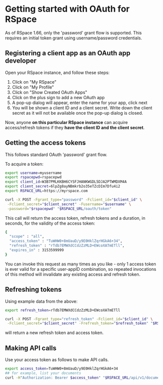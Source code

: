 # Getting started with OAuth for RSpace

As of RSpace 1.66, only the 'password' grant flow is supported. This requires an initial token grant using username/password credentials.

## Registering a client app as an OAuth app developer

Open your RSpace instance, and follow these steps:

1. Click on "My RSpace"
2. Click on "My Profile"
3. Click on "Show Created OAuth Apps"
4. Click on the plus sign to add a new OAuth app
5. A pop-up dialog will appear, enter the name for your app, click next
6. You will be shown a client ID and a client secret. Write down the client secret as it will not be available once the pop-up dialog is closed.

Now, anyone **on this particular RSpace instance** can acquire access/refresh tokens if they **have the client ID and the client secret**.

## Getting the access tokens

This follows standard OAuth 'password' grant flow.

To acquire a token:

```bash
export username=myusername
export rspacepwd=rspacepwd
export client_id=W3B7PMLKKBH6CYSFJHANKWGDL5DJA2PTWMDXM4A
export client_secret=6lpZg8ayNBmkrb2o35eTZcDIm7Dfu4i2
export RSPACE_URL=https://myrspace.com

curl -X POST -Fgrant_type="password" -Fclient_id="$client_id" \
 -Fclient_secret="$client_secret" -Fusername="$username" \
 -password="$rspacepwd" "$RSPACE_URL/oauth/token"
```

This call will return the access token, refresh tokens and a duration, in seconds, for the validity of the access token:

```bash
{
  "scope" : "all",
  "access_token" : "TuWHW0+8mUauD/y9E0HklZqrHGkA6+34",
  "refresh_token" : "rTdb7EMWXdCCdzZzMLD+EWcoXATmETll",
  "expires_in" : 3153599999
}
```

You can invoke this request as many times as you like - only 1 access token is ever valid for a specific user-appID combination, so repeated invocations of this method will invalidate any existing  access and refresh token.

## Refreshing tokens

Using example data from the above:

```bash
export refresh_token=rTdb7EMWXdCCdzZzMLD+EWcoXATmETll

curl -X POST -Fgrant_type="refresh_token" -Fclient_id="$client_id" \
 -Fclient_secret="$client_secret" -Frefresh_token="$refresh_token" "$RSPACE_URL/oauth/token"
 ```

will return a new refresh token and access token.

## Making API calls

Use your access token as follows to make API calls.

```bash
export access_token=TuWHW0+8mUauD/y9E0HklZqrHGkA6+34
## for example, list your documents
curl -H"Authorization: Bearer $access_token" "$RSPACE_URL/api/v1/documents"
```
